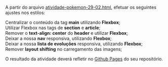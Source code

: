 A partir do arquivo [atividade-pokemon-29-02.html](https://github.com/TI-UNICESUMAR/2024-programacao-web-esoft5s-b/blob/main/2024-03-07/exemplos/atividade-pokemon-29-02.html), efetuar os seguintes ajustes nos estilos:

Centralizar o conteúdo da tag **main** utilizando **Flexbox**;  
Utilizar Flexbox nas tags de **section** e **article**;  
Remover o **text-align: center** do **header** e utilizar **Flexbox**;  
Deixar a nossa **nav** responsiva, utilizando **Flexbox**;  
Deixar a nossa **lista de evoluções** responsiva, utilizando **Flexbox**;  
Remover **layout shifting** no carregamento das imagens;  

O resultado da atividade deverá refletir no [Github Pages](https://github.com/TI-UNICESUMAR/2024-programacao-web-esoft5s-b/blob/main/2024-03-05/aula.md) do seu repositório.

